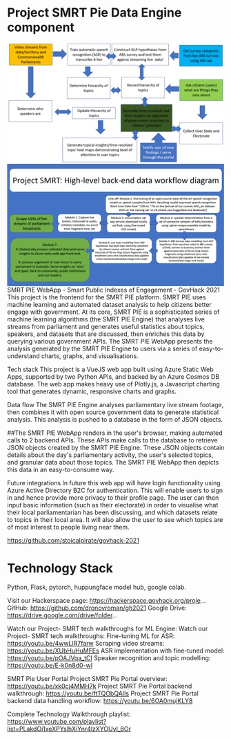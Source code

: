 # Project SMRT Pie Data Engine component

<img src="https://github.com/dronovroman/gh2021/blob/master/Project%20SMRT.png"
     alt="Markdown Monster icon"
     style="float: left; margin-right: 10px;" />

<img src="https://github.com/dronovroman/gh2021/blob/master/Backend%20data%20workflow%20diagram%20by%20module.png"
     alt="Markdown Monster icon"
     style="float: left; margin-right: 10px;" />



SMRT PIE WebApp - Smart Public Indexes of Engagement - GovHack 2021
This project is the frontend for the SMRT PIE platform. SMRT PIE uses machine learning and automated dataset analysis to help citizens better engage with government. At its core, SMRT PIE is a sophisticated series of machine learning algorithms (the SMRT PIE Engine) that analyses live streams from parliament and generates useful statistics about topics, speakers, and datasets that are discussed, then enriches this data by querying various government APIs. The SMRT PIE WebApp presents the analysis generated by the SMRT PIE Engine to users via a series of easy-to-understand charts, graphs, and visualisations.

Tech stack
This project is a VueJS web app built using Azure Static Web Apps, supported by two Python APIs, and backed by an Azure Cosmos DB database. The web app makes heavy use of Plotly.js, a Javascript charting tool that generates dynamic, responsive charts and graphs.

Data flow
The SMRT PIE Engine analyses parliamentary live stream footage, then combines it with open source government data to generate statistical analysis. This analysis is pushed to a database in the form of JSON objects.

##The SMRT PIE WebApp renders in the user's browser, making automated calls to 2 backend APIs. These APIs make calls to the database to retrieve JSON objects created by the SMRT PIE Engine. These JSON objects contain details about the day's parliamentary activity, the user's selected topics, and granular data about those topics. The SMRT PIE WebApp then depicts this data in an easy-to-consume way.

Future integrations
In future this web app will have login functionality using Azure Active Directory B2C for authentication. This will enable users to sign in and hence provide more privacy to their profile page. The user can then input basic information (such as their electorate) in order to visualise what their local parliamentarian has been discussing, and which datasets relate to topics in their local area. It will also allow the user to see which topics are of most interest to people living near them.

https://github.com/stoicalpirate/govhack-2021

# Technology Stack
Python, Flask, pytorch, huppungface model hub, google colab.


Visit our Hackerspace page: https://hackerspace.govhack.org/proje...
GitHub: https://github.com/dronovroman/gh2021
Google Drive: https://drive.google.com/drive/folder...

Watch our  Project- SMRT tech walkthroughs for ML Engine:
Watch our Project- SMRT tech walkthroughs:
Fine-tuning ML for ASR: https://youtu.be/4wwLlR7farw
Scraping video streams: https://youtu.be/XUbHuHuMFEs
ASR implementation with fine-tuned model: https://youtu.be/pOAJVqa_tCI
Speaker recognition and topic modelling: https://youtu.be/E-k0n8d0-wI


SMRT Pie User Portal
Project SMRT Pie Portal overview: https://youtu.be/xk0cj4MMH7k
Project SMRT Pie Portal backend walkthrough: https://youtu.be/ftTQObQAIIs
Project SMRT Pie Portal backend data handling workflow: https://youtu.be/6OA0mujKLY8

Complete Technology Walkthrough playlist:
https://www.youtube.com/playlist?list=PLakdOi1xeXPYslhXiYnr4lzXYOUvI_6Or

